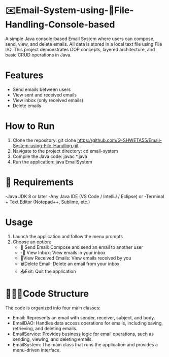 # ✉️Email-System-using-📁File-Handling-Console-based
A simple Java console-based Email System where users can compose, send, view, and delete emails. All data is stored in a local text file using File I/O. This project demonstrates OOP concepts, layered architecture, and basic CRUD operations in Java.

# Features
- Send emails between users
- View sent and received emails
- View inbox (only received emails)
- Delete emails

# How to Run
1. Clone the repository: git clone https://github.com/G-SHWETA55/Email-System-using-File-Handling.git
2. Navigate to the project directory: cd email-system
3. Compile the Java code: javac *.java
4. Run the application: java EmailSystem

# 🔧 Requirements
-Java JDK 8 or later
-Any Java IDE (VS Code / IntelliJ / Eclipse) or
-Terminal + Text Editor (Notepad++, Sublime, etc.)

# Usage
1. Launch the application and follow the menu prompts
2. Choose an option:
   - 📩 Send Email: Compose and send an email to another user
   - -📮 View Inbox: View emails in your inbox
    - 📨View Received Emails: View emails received by you
    - 🗑️Delete Email: Delete an email from your inbox
    - 📤Exit: Quit the application

# 👩🏻‍💻Code Structure
The code is organized into four main classes:

- Email: Represents an email with sender, receiver, subject, and body.
- EmailDAO: Handles data access operations for emails, including saving, retrieving, and deleting emails.
- EmailService: Provides business logic for email operations, such as sending, viewing, and deleting emails.
- EmailSystem: The main class that runs the application and provides a menu-driven interface.
